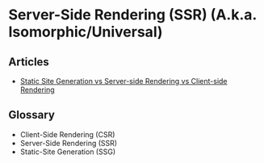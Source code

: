 # Server-Side Rendering (SSR) (A.k.a. Isomorphic/Universal)

<!--
https://github.com/ilkeraltin/react-ssr-news

https://medium.com/swlh/server-side-rendering-ssr-with-react-and-flask-47e589e1051f
https://toptal.com/front-end/client-side-vs-server-side-pre-rendering
-->

## Articles

- [Static Site Generation vs Server-side Rendering vs Client-side Rendering](https://hackingnote.com/en/versus/ssg-vs-ssr-vs-csr)

## Glossary

- Client-Side Rendering (CSR)
- Server-Side Rendering (SSR)
- Static-Site Generation (SSG)
